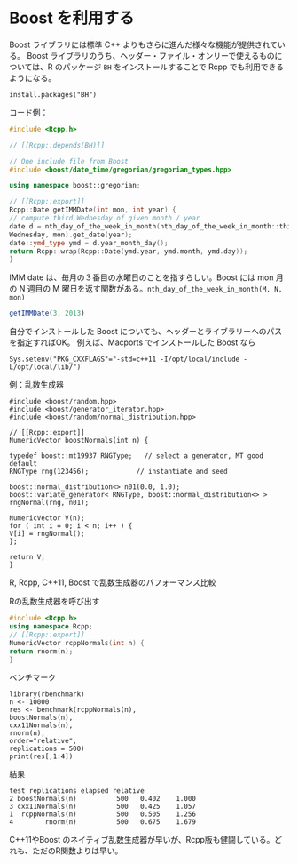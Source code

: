 # Boost を利用する

Boost ライブラリには標準 C++ よりもさらに進んだ様々な機能が提供されている。
Boost ライブラリのうち、ヘッダー・ファイル・オンリーで使えるものについては、R のパッケージ `BH` をインストールすることで Rcpp でも利用できるようになる。

```
install.packages("BH")
```

コード例：

```cpp
#include <Rcpp.h>

// [[Rcpp::depends(BH)]]

// One include file from Boost
#include <boost/date_time/gregorian/gregorian_types.hpp>

using namespace boost::gregorian;

// [[Rcpp::export]]
Rcpp::Date getIMMDate(int mon, int year) {
// compute third Wednesday of given month / year
date d = nth_day_of_the_week_in_month(nth_day_of_the_week_in_month::third,
Wednesday, mon).get_date(year);
date::ymd_type ymd = d.year_month_day();
return Rcpp::wrap(Rcpp::Date(ymd.year, ymd.month, ymd.day));
}
```
IMM date は、毎月の３番目の水曜日のことを指すらしい。Boost には mon 月 の N 週目の M 曜日を返す関数がある。`nth_day_of_the_week_in_month(M, N, mon)`

```r
getIMMDate(3, 2013)
```


自分でインストールした Boost についても、ヘッダーとライブラリーへのパスを指定すればOK。
例えば、Macports でインストールした Boost なら

```
Sys.setenv("PKG_CXXFLAGS"="-std=c++11 -I/opt/local/include -L/opt/local/lib/")
```


例：乱数生成器

```
#include <boost/random.hpp>
#include <boost/generator_iterator.hpp>
#include <boost/random/normal_distribution.hpp>

// [[Rcpp::export]]
NumericVector boostNormals(int n) {

typedef boost::mt19937 RNGType;   // select a generator, MT good default
RNGType rng(123456);			// instantiate and seed

boost::normal_distribution<> n01(0.0, 1.0);
boost::variate_generator< RNGType, boost::normal_distribution<> > rngNormal(rng, n01);

NumericVector V(n);
for ( int i = 0; i < n; i++ ) {
V[i] = rngNormal();
};

return V;
}
```

R, Rcpp, C++11, Boost で乱数生成器のパフォーマンス比較


Rの乱数生成器を呼び出す

```cpp
#include <Rcpp.h>
using namespace Rcpp;
// [[Rcpp::export]]
NumericVector rcppNormals(int n) {
return rnorm(n);
}
```

ベンチマーク

```
library(rbenchmark)
n <- 10000
res <- benchmark(rcppNormals(n),
boostNormals(n),
cxx11Normals(n),
rnorm(n),
order="relative",
replications = 500)
print(res[,1:4])
```

結果

```
test replications elapsed relative
2 boostNormals(n)          500   0.402    1.000
3 cxx11Normals(n)          500   0.425    1.057
1  rcppNormals(n)          500   0.505    1.256
4        rnorm(n)          500   0.675    1.679
```

C++11やBoost のネイティブ乱数生成器が早いが、Rcpp版も健闘している。どれも、ただのR関数よりは早い。